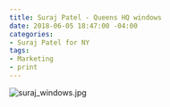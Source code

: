 ```yaml
---
title: Suraj Patel - Queens HQ windows
date: 2018-06-05 18:47:00 -04:00
categories:
- Suraj Patel for NY
tags:
- Marketing
- print
---
```


![suraj_windows.jpg](/uploads/suraj_windows.jpg)